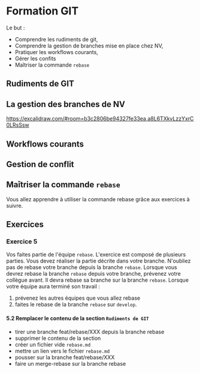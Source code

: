 # Formation GIT

Le but :

- Comprendre les rudiments de git,
- Comprendre la gestion de branches mise en place chez NV,
- Pratiquer les workflows courants,
- Gérer les confits
- Maîtriser la commande `rebase`

## Rudiments de GIT

## La gestion des branches de NV

https://excalidraw.com/#room=b3c2806be94327fe33ea,a8L6TXkvLzzYxrC0LRsSsw

## Workflows courants

## Gestion de conflit

## Maîtriser la commande `rebase`

Vous allez apprendre à utiliser la commande rebase grâce aux exercices à suivre.

## Exercices

### Exercice 5

Vos faites partie de l'équipe `rebase`.
L'exercice est composé de plusieurs parties.
Vous devez réaliser la partie décrite dans votre branche.
N'oubliez pas de rebase votre branche depuis la branche `rebase`.
Lorsque vous devrez rebase la branche `rebase` depuis votre branche, prévenez votre collègue avant.
Il devra rebase sa branche sur la branche `rebase`.
Lorsque votre équipe aura terminé son travail :

1. prévenez les autres équipes que vous allez rebase
2. faites le rebase de la branche `rebase` sur `develop`.

#### 5.2 Remplacer le contenu de la section `Rudiments de GIT`

- tirer une branche feat/rebase/XXX depuis la branche rebase
- supprimer le contenu de la section
- créer un fichier vide `rebase.md`
- mettre un lien vers le fichier `rebase.md`
- pousser sur la branche feat/rebase/XXX
- faire un merge-rebase sur la branche rebase
